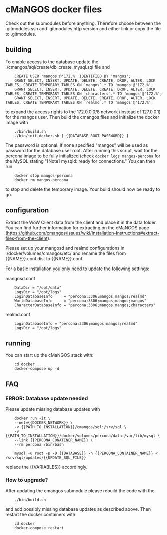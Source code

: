 # cMaNGOS docker files

Check out the submodules before anything. Therefore choose between the .gitmodules.ssh and .gitmodules.http version and either link or copy the file to .gitmodules.

## building
To enable access to the database update the ./cmangos/sql/create/db_create_mysql.sql file and 

        CREATE USER 'mangos'@'172.%' IDENTIFIED BY 'mangos';
        GRANT SELECT, INSERT, UPDATE, DELETE, CREATE, DROP, ALTER, LOCK TABLES, CREATE TEMPORARY TABLES ON `mangos`.* TO 'mangos'@'172.%';
        GRANT SELECT, INSERT, UPDATE, DELETE, CREATE, DROP, ALTER, LOCK TABLES, CREATE TEMPORARY TABLES ON `characters`.* TO 'mangos'@'172.%';
        GRANT SELECT, INSERT, UPDATE, DELETE, CREATE, DROP, ALTER, LOCK TABLES, CREATE TEMPORARY TABLES ON `realmd`.* TO 'mangos'@'172.%';

to expand the access rights to the 172.0.0.0/8 network (instead of 127.0.0.1) for the mangos user. Then build the cmangos files and initialize the docker image with

        ./bin/build.sh
        ./bin/init-docker.sh [ {{DATABASE_ROOT_PASSWORD}} ]

The password is optional. If none specified "mangos" will be used as password for the database user root. After running this script, wait for the percona image to be fully initialized (check `docker logs mangos-percona` for the MySQL stating "[Note] mysqld: ready for connections."
You can then run

        docker stop mangos-percona
        docker rm mangos-percona

to stop and delete the temporary image. Your build should now be ready to go.  

## configuration
Extract the WoW Client data from the client and place it in the data folder. You can find further information for extracting on the cMaNGOS page (https://github.com/cmangos/issues/wiki/Installation-Instructions#extract-files-from-the-client).

Please set up your mangosd and realmd configurations in ./docker/volumes/cmangos/etc/ and rename the files from {{NAME}}.conf.dist to {{NAME}}.conf.

For a basic installation you only need to update the following settings:

mangosd.conf

        DataDir = "/opt/data"
        LogsDir = "/opt/logs"
        LoginDatabaseInfo     = "percona;3306;mangos;mangos;realmd"
        WorldDatabaseInfo     = "percona;3306;mangos;mangos;mangos"
        CharacterDatabaseInfo = "percona;3306;mangos;mangos;characters"

realmd.conf

        LoginDatabaseInfo = "percona;3306;mangos;mangos;realmd"
        LogsDir = "/opt/logs"

## running
You can start up the cMaNGOS stack with:

        cd docker
        docker-compose up -d

## FAQ
### ERROR: Database update needed
Please update missing database updates with

        docker run -it \
        --net={{DOCKER_NETWORK}} \
        -v {{PATH_TO_INSTALLATION}}/cmangos/sql:/srv/sql \
        -v {{PATH_TO_INSTALLATION}}/docker/volumes/percona/data:/var/lib/mysql \
        --link {{PERCONA_CONATINER_NAME}} \
        --rm percona /bin/bash

        mysql -u root -p -D {{DATABASE}} -h {{PERCONA_CONTAINER_NAME}} < /srv/sql/updates/{{UPDATE_SQL_FILE}}
    
replace the {{VARIABLES}} accordingly.

### How to upgrade?
After updating the cmangos submodule please rebuild the code with the

        ./bin/build.sh

and add possibly missing database updates as described above. Then restart the docker containers with

        cd docker
        docker-compose restart

